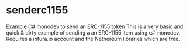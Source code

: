 # senderc1155
Example C# monodev to send an ERC-1155 token
This is a very basic and quick & dirty example of sending a an ERC-1155 item using c# monodev.
Requires a infura.io account and the Nethereum libraries which are free.
